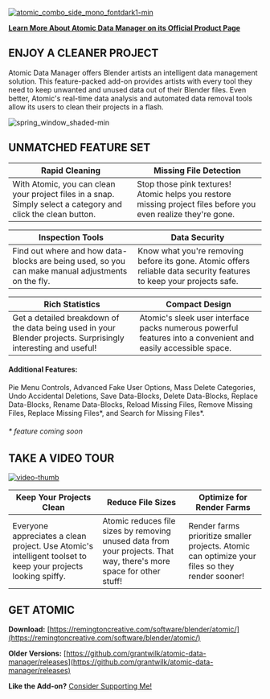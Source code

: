 [![atomic_combo_side_mono_fontdark1-min](https://remingtoncreative.com/wp-content/uploads/2019/07/atomic_combo_side_mono_fontdark1-min.png)](https://remingtoncreative.com/software/blender/atomic/)

[**Learn More About Atomic Data Manager on its Official Product Page**](https://remingtoncreative.com/software/blender/atomic/)


## ENJOY A CLEANER PROJECT
Atomic Data Manager offers Blender artists an intelligent data management solution. This feature-packed add-on provides artists with every tool they need to keep unwanted and unused data out of their Blender files. Even better, Atomic's real-time data analysis and automated data removal tools allow its users to clean their projects in a flash.

![spring_window_shaded-min](https://remingtoncreative.com/wp-content/uploads/2019/07/spring_window_shaded-min-uai-1440x810.jpg)


## UNMATCHED FEATURE SET

| Rapid Cleaning | Missing File Detection |
|--|--|
| With Atomic, you can clean your project files in a snap. Simply select a category and click the clean button. | Stop those pink textures! Atomic helps you restore missing project files before you even realize they're gone. |

| Inspection Tools | Data Security |
|--|--|
| Find out where and how data-blocks are being used, so you can make manual adjustments on the fly. | Know what you're removing before its gone. Atomic offers reliable data security features to keep your projects safe. |

| Rich Statistics | Compact Design |
|--|--|
| Get a detailed breakdown of the data being used in your Blender projects. Surprisingly interesting and useful! | Atomic's sleek user interface packs numerous powerful features into a convenient and easily accessible space.|

#### Additional Features:
Pie Menu Controls, Advanced Fake User Options, Mass Delete Categories, Undo Accidental Deletions, Save Data-Blocks, Delete Data-Blocks, Replace Data-Blocks, Rename Data-Blocks, Reload Missing Files, Remove Missing Files, Replace Missing Files*, and Search for Missing Files*.

###### \* feature coming soon


## TAKE A VIDEO TOUR
[![video-thumb](https://remingtoncreative.com/wp-content/uploads/2019/08/atomic_addon_tour_play_button-min.jpg)](https://remingtoncreative.com/software/blender/atomic/#tour)

| Keep Your Projects Clean | Reduce File Sizes | Optimize for Render Farms |
|--|--|--|
| Everyone appreciates a clean project. Use Atomic's intelligent toolset to keep your projects looking spiffy. | Atomic reduces file sizes by removing unused data from your projects. That way, there's more space for other stuff! | Render farms prioritize smaller projects. Atomic can optimize your files so they render sooner! |


## GET ATOMIC

**Download:** [https://remingtoncreative.com/software/blender/atomic/](https://remingtoncreative.com/software/blender/atomic/)

**Older Versions:** [https://github.com/grantwilk/atomic-data-manager/releases](https://github.com/grantwilk/atomic-data-manager/releases)



**Like the Add-on?** [Consider Supporting Me!](https://remingtoncreative.com/support/)
